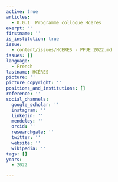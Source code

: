 ```yaml
---
active: true
articles:
  - 0.0.1_ Programme colloque Hceres
exerpt: ''
firstname: ''
is_institution: true
issue:
  - content/issues/HCERES - PFUE 2022.md
issues: []
language:
  - French
lastname: HCÉRES
picture: ''
picture_copyright: ''
positions_and_institutions: []
reference: ''
social_channels:
  google_scholar: ''
  instagram: ''
  linkedin: ''
  mendeley: ''
  orcid: ''
  researchgate: ''
  twitter: ''
  website: ''
  wikipedia: ''
tags: []
years:
  - 2022

---
```

